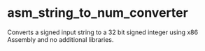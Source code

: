 # asm_string_to_num_converter

Converts a signed input string to a 32 bit signed integer using x86 Assembly and no additional libraries.
